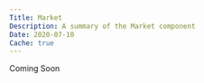 ```yaml
---
Title: Market
Description: A summary of the Market component
Date: 2020-07-10
Cache: true
---
```

Coming Soon